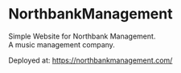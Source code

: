 # NorthbankManagement

Simple Website for Northbank Management.
<br>
A music management company.

Deployed at: https://northbankmanagement.com/
